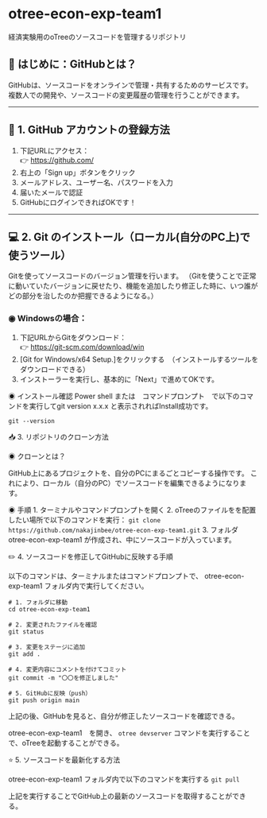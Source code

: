 # otree-econ-exp-team1

経済実験用のoTreeのソースコードを管理するリポジトリ


## 📘 はじめに：GitHubとは？

GitHubは、ソースコードをオンラインで管理・共有するためのサービスです。  
複数人での開発や、ソースコードの変更履歴の管理を行うことができます。

---

## 🔐 1. GitHub アカウントの登録方法

1. 下記URLにアクセス：  
   👉 https://github.com/
2. 右上の「Sign up」ボタンをクリック
3. メールアドレス、ユーザー名、パスワードを入力
4. 届いたメールで認証
5. GitHubにログインできればOKです！

---

## 💻 2. Git のインストール（ローカル(自分のPC上)で使うツール）

Gitを使ってソースコードのバージョン管理を行います。
（Gitを使うことで正常に動いていたバージョンに戻せたり、機能を追加したり修正した時に、いつ誰がどの部分を治したのか把握できるようになる。）

### ◉ Windowsの場合：

1. 下記URLからGitをダウンロード：  
   👉 https://git-scm.com/download/win
2. [Git for Windows/x64 Setup.]をクリックする　（インストールするツールをダウンロードできる）
3. インストーラーを実行し、基本的に「Next」で進めてOKです。


◉ インストール確認
Power shell または　コマンドプロンプト　で以下のコマンドを実行してgit version x.x.x と表示されればInstall成功です。

`git --version`


📥 3. リポジトリのクローン方法

◉ クローンとは？

GitHub上にあるプロジェクトを、自分のPCにまるごとコピーする操作です。
これにより、ローカル（自分のPC）でソースコードを編集できるようになります。


◉ 手順
	1.	ターミナルやコマンドプロンプトを開く
	2.	oTreeのファイルをを配置したい場所で以下のコマンドを実行：
`git clone https://github.com/nakajinbee/otree-econ-exp-team1.git`
	3.	フォルダ otree-econ-exp-team1 が作成され、中にソースコードが入っています。


✏️ 4. ソースコードを修正してGitHubに反映する手順

以下のコマンドは、ターミナルまたはコマンドプロンプトで、
otree-econ-exp-team1 フォルダ内で実行してください。

```
# 1. フォルダに移動
cd otree-econ-exp-team1

# 2. 変更されたファイルを確認
git status

# 3. 変更をステージに追加
git add .

# 4. 変更内容にコメントを付けてコミット
git commit -m "〇〇を修正しました"

# 5. GitHubに反映（push）
git push origin main
```

上記の後、GitHubを見ると、自分が修正したソースコードを確認できる。

otree-econ-exp-team1　を開き、 `otree devserver` コマンドを実行することで、oTreeを起動することができる。


⭐️ 5. ソースコードを最新化する方法

otree-econ-exp-team1 フォルダ内で以下のコマンドを実行する
`git pull`

上記を実行することでGitHub上の最新のソースコードを取得することができる。
